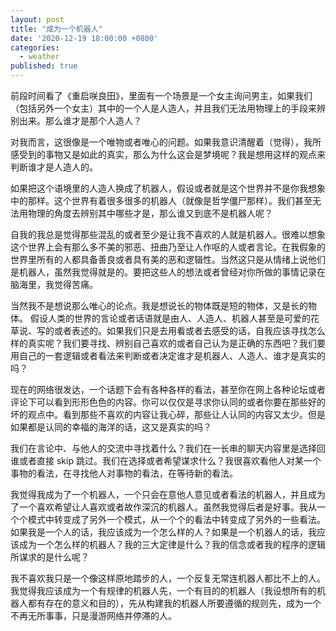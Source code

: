 ```yaml
---
layout: post
title: "成为一个机器人"
date: '2020-12-19 18:00:00 +0800'
categories:
  - weather
published: true
---
```


前段时间看了《重启咲良田》，里面有一个场景是一个女主询问男主，如果我们（包括另外一个女主）其中的一个人是人造人，并且我们无法用物理上的手段来辨别出来。那么谁才是那个人造人？

对我而言，这很像是一个唯物或者唯心的问题。如果我意识清醒着（觉得），我所感受到的事物又是如此的真实，那么为什么这会是梦境呢？我是想用这样的观点来判断谁才是人造人的。

如果把这个语境里的人造人换成了机器人，假设或者就是这个世界并不是你我想象中的那样。这个世界有着很多很多的机器人（就像是哲学僵尸那样）。我们甚至无法用物理的角度去辨别其中哪些才是，那么谁又到底不是机器人呢？

自我的我总是觉得那些混乱的或者至少是让我不喜欢的人就是机器人。很难以想象这个世界上会有那么多不美的邪恶、扭曲乃至让人作呕的人或者言论。在我假象的世界里所有的人都具备善良或者具有美的恶和逻辑性。当然这只是从情绪上说他们是机器人，虽然我觉得就是的。要把这些人的想法或者曾经对你所做的事情记录在脑海里，我觉得苦痛。

当然我不是想说那么唯心的论点。我是想说长的物体既是短的物体，又是长的物体。 假设人类的世界的言论或者话语就是由人、人造人、机器人甚至是可爱的花草说、写的或者表述的。如果我们只是去用看或者去感受的话，自我应该寻找怎么样的真实呢？我们要寻找、辨别自己喜欢的或者自己认为是正确的东西吧？我们要用自己的一套逻辑或者看法来判断或者决定谁才是机器人、人造人、谁才是真实的吗？

现在的网络很发达，一个话题下会有各种各样的看法，甚至你在网上各种论坛或者评论下可以看到形形色色的内容。你可以仅仅是寻求你认同的或者你要在那些好的坏的观点中。看到那些不喜欢的内容让我心碎，那些让人认同的内容又太少。但是如果都是认同的幸福的海洋的话，这又是真实的吗？

我们在言论中、与他人的交流中寻找着什么？我们在一长串的聊天内容里是选择回谁或者直接 skip 跳过。我们在选择或者希望谋求什么？我很喜欢看他人对某一个事物的看法，在寻找他人对事物的看法，在等待新的看法。

我觉得我成为了一个机器人，一个只会在意他人意见或者看法的机器人，并且成为了一个喜欢希望让人喜欢或者故作深沉的机器人。虽然我觉得后者是好事。我从一个个模式中转变成了另外一个模式，从一个个的看法中转变成了另外的一些看法。如果我是一个人的话，我应该成为一个怎么样的人？如果是一个机器人的话，我应该成为一个怎么样的机器人？我的三大定律是什么？我的信念或者我的程序的逻辑所谋求的是什么呢？

我不喜欢我只是一个像这样原地踏步的人，一个反复无常连机器人都比不上的人。我觉得我应该成为一个有规律的机器人先，一个有目的的机器人（我设想所有的机器人都有存在的意义和目的），先从构建我的机器人所要遵循的规则先，成为一个不再无所事事，只是漫游网络并停滞的人。
